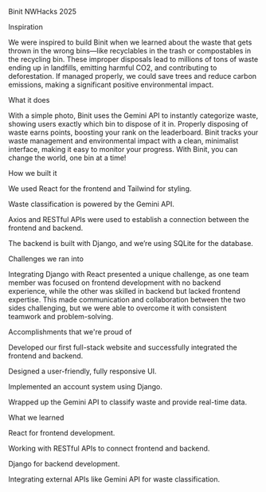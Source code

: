 Binit NWHacks 2025 

Inspiration 

We were inspired to build Binit when we learned about the waste that gets thrown in the wrong bins—like recyclables in the trash or compostables in the recycling bin. These improper disposals lead to millions of tons of waste ending up in landfills, emitting harmful CO2, and contributing to deforestation. If managed properly, we could save trees and reduce carbon emissions, making a significant positive environmental impact. 

What it does 

With a simple photo, Binit uses the Gemini API to instantly categorize waste, showing users exactly which bin to dispose of it in. Properly disposing of waste earns points, boosting your rank on the leaderboard. Binit tracks your waste management and environmental impact with a clean, minimalist interface, making it easy to monitor your progress. With Binit, you can change the world, one bin at a time! 

How we built it 

We used React for the frontend and Tailwind for styling. 

Waste classification is powered by the Gemini API. 

Axios and RESTful APIs were used to establish a connection between the frontend and backend. 

The backend is built with Django, and we’re using SQLite for the database. 

Challenges we ran into 

Integrating Django with React presented a unique challenge, as one team member was focused on frontend development with no backend experience, while the other was skilled in backend but lacked frontend expertise. This made communication and collaboration between the two sides challenging, but we were able to overcome it with consistent teamwork and problem-solving. 

Accomplishments that we're proud of 

Developed our first full-stack website and successfully integrated the frontend and backend. 

Designed a user-friendly, fully responsive UI. 

Implemented an account system using Django. 

Wrapped up the Gemini API to classify waste and provide real-time data. 

What we learned 

React for frontend development. 

Working with RESTful APIs to connect frontend and backend. 

Django for backend development. 

Integrating external APIs like Gemini API for waste classification. 

 
